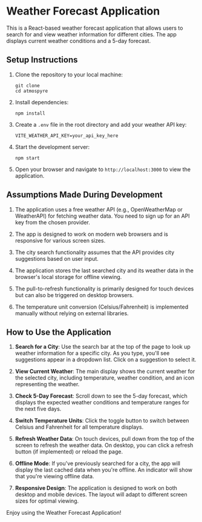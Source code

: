 # Weather Forecast Application

This is a React-based weather forecast application that allows users to search for and view weather information for different cities. The app displays current weather conditions and a 5-day forecast.

## Setup Instructions

1. Clone the repository to your local machine:

   ```
   git clone
   cd atmospyre
   ```

2. Install dependencies:

   ```
   npm install
   ```

3. Create a `.env` file in the root directory and add your weather API key:

   ```
   VITE_WEATHER_API_KEY=your_api_key_here
   ```

4. Start the development server:

   ```
   npm start
   ```

5. Open your browser and navigate to `http://localhost:3000` to view the application.

## Assumptions Made During Development

1. The application uses a free weather API (e.g., OpenWeatherMap or WeatherAPI) for fetching weather data. You need to sign up for an API key from the chosen provider.

2. The app is designed to work on modern web browsers and is responsive for various screen sizes.

3. The city search functionality assumes that the API provides city suggestions based on user input.

4. The application stores the last searched city and its weather data in the browser's local storage for offline viewing.

5. The pull-to-refresh functionality is primarily designed for touch devices but can also be triggered on desktop browsers.

6. The temperature unit conversion (Celsius/Fahrenheit) is implemented manually without relying on external libraries.

## How to Use the Application

1. **Search for a City**: Use the search bar at the top of the page to look up weather information for a specific city. As you type, you'll see suggestions appear in a dropdown list. Click on a suggestion to select it.

2. **View Current Weather**: The main display shows the current weather for the selected city, including temperature, weather condition, and an icon representing the weather.

3. **Check 5-Day Forecast**: Scroll down to see the 5-day forecast, which displays the expected weather conditions and temperature ranges for the next five days.

4. **Switch Temperature Units**: Click the toggle button to switch between Celsius and Fahrenheit for all temperature displays.

5. **Refresh Weather Data**: On touch devices, pull down from the top of the screen to refresh the weather data. On desktop, you can click a refresh button (if implemented) or reload the page.

6. **Offline Mode**: If you've previously searched for a city, the app will display the last cached data when you're offline. An indicator will show that you're viewing offline data.

7. **Responsive Design**: The application is designed to work on both desktop and mobile devices. The layout will adapt to different screen sizes for optimal viewing.

Enjoy using the Weather Forecast Application!
